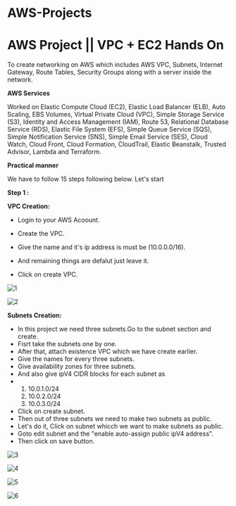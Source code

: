 # AWS-Projects
# AWS Project || VPC + EC2 Hands On 

To create networking on AWS which includes AWS VPC, Subnets, Internet Gateway, Route Tables, Security Groups along with a server inside the network.

**AWS Services**

Worked on Elastic Compute Cloud (EC2), Elastic Load Balancer (ELB), Auto Scaling, EBS Volumes, Virtual Private Cloud (VPC), Simple Storage Service (S3), Identity and Access Management (IAM), Route 53, Relational Database Service (RDS), Elastic File System (EFS), Simple Queue Service (SQS), Simple Notification Service (SNS), Simple Email Service (SES), Cloud Watch, Cloud Front, Cloud Formation, CloudTrail, Elastic Beanstalk, Trusted Advisor, Lambda and Terraform.

**Practical manner**

We have to follow 15 steps following below. Let's start

**Step 1 :**

**VPC Creation:**

- Login to your AWS Acoount.

- Create the VPC.

- Give the name and it's ip address is must be (10.0.0.0/16).

- And remaining things are defalut just leave it.

- Click on create VPC.

![1](https://github.com/Harish-Sujanmulk-369/house-price-prediction/assets/100031745/99b90778-f0a7-44b5-8003-2aab5c418501)

![2](https://github.com/Harish-Sujanmulk-369/house-price-prediction/assets/100031745/fe181509-f22e-45e5-9ad0-b5d03b3f4436)

**Subnets Creation:**

- In this project we need three subnets.Go to the subnet section and create.
- Fisrt take the subnets one by one.
- After that, attach existence VPC which we have create earlier.
- Give the names for every three subnets.
- Give availability zones for three subnets.
- And also give ipV4 CIDR blocks for each subnet as
- 1) 10.0.1.0/24
  2) 10.0.2.0/24
  3) 10.0.3.0/24
- Click on create subnet.
- Then out of three subnets we need to make two subnets as public.
- Let's do it, Click on subnet whicch we want to make subnets as public.
- Goto edit subnet and the "enable auto-assign public ipV4 address".
- Then click on save button.

![3](https://github.com/Harish-Sujanmulk-369/house-price-prediction/assets/100031745/db24ccde-6fab-4c71-8540-4ec7edeb5b84)

![4](https://github.com/Harish-Sujanmulk-369/house-price-prediction/assets/100031745/f6a7fadd-4d12-48e2-8afd-bb81db84e76e)

![5](https://github.com/Harish-Sujanmulk-369/house-price-prediction/assets/100031745/46be75d7-35a0-4495-8f93-b55b5c9defe5)

![6](https://github.com/Harish-Sujanmulk-369/house-price-prediction/assets/100031745/4fca6ebb-8ee9-454b-a22f-2c02651e9a61)



